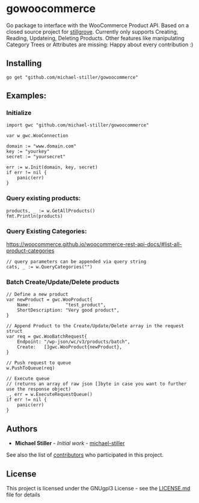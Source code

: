 # gowoocommerce

Go package to interface with the WooCommerce Product API. Based on a closed source project for [stillgrove](https://stillgrove.com). 
Currently only supports Creating, Reading, Updateing, Deleting Products. Other features like manipulating Category Trees or Attributes are missing: Happy about every contribution :)

## Installing
```
go get "github.com/michael-stiller/gowoocommerce"
```

## Examples:

### Initialize
```
import gwc "github.com/michael-stiller/gowoocommerce"

var w gwc.WooConnection

domain := "www.domain.com"
key := "yourkey"
secret := "yoursecret"

err := w.Init(domain, key, secret)
if err != nil {
    panic(err)
}

```
### Query existing products:
```
products, _ := w.GetAllProducts()
fmt.Println(products)
```

### Query Existing Categories:
https://woocommerce.github.io/woocommerce-rest-api-docs/#list-all-product-categories

```
// query parameters can be appended via query string
cats, _ := w.QueryCategories("")
```

### Batch Create/Update/Delete products
```
// Define a new product
var newProduct = gwc.WooProduct{
    Name:             "test_product",
    ShortDescription: "Very good product",
}

// Append Product to the Create/Update/Delete array in the request struct
var req = gwc.WooBatchRequest{
    Endpoint: "/wp-json/wc/v3/products/batch",
    Create:   []gwc.WooProduct{newProduct},
}

// Push request to queue
w.PushToQueue(req)

// Execute queue
// (returns an array of raw json []byte in case you want to further use the response object)
_, err = w.ExecuteRequestQueue()
if err != nil {
    panic(err)
}
```

## Authors
* **Michael Stiller** - *Initial work* - [michael-stiller](https://github.com/michael-stiller)

See also the list of [contributors](https://github.com/michael-stiller/gotradedoubler/contributors) who participated in this project.

## License

This project is licensed under the GNUgpl3 License - see the [LICENSE.md](LICENSE.md) file for details
